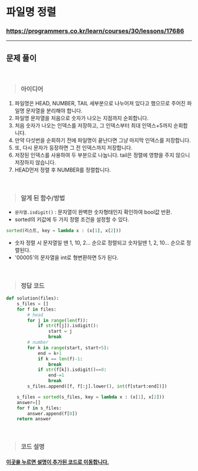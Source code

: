 # 파일명 정렬

### https://programmers.co.kr/learn/courses/30/lessons/17686

<hr>

## 문제 풀이

<br>

> ### 아이디어
1. 파일명은 HEAD, NUMBER, TAIL 세부분으로 나누어져 있다고 했으므로 주어진 파일명 문자열을 분리해야 합니다.
2. 파일명 문자열을 처음으로 숫자가 나오는 지점까지 순회합니다.
3. 처음 숫자가 나오는 인덱스를 저장하고, 그 인덱스부터 최대 인덱스+5까지 순회합니다.
4. 만약 다섯번을 순회하기 전에 파일명이 끝난다면 그냥 마지막 인덱스를 저장합니다.
5. 또, 다시 문자가 등장하면 그 전 인덱스까지 저장합니다.
6. 저장된 인덱스를 사용하여 두 부분으로 나눕니다. tail은 정렬에 영향을 주지 않으니 저장하지 않습니다.
7. HEAD먼저 정렬 후 NUMBER를 정렬합니다.

<br>

> ### 알게 된 함수/방법
-  `문자열.isdigit()` : 문자열이 완벽한 숫자형태인지 확인하여 bool값 반환.
- sorted의 키값에 두 가지 정렬 조건을 설정할 수 있다.
```python
sorted(리스트, key = lambda x : (x[1], x[2]))
```
- 숫자 정렬 시 문자열일 땐 1, 10, 2... 순으로 정렬되고 숫자일땐 1, 2, 10... 순으로 정렬된다.
- '00005'의 문자열을 int로 형변환하면 5가 된다.

<br>

> ### 정답 코드
```python
def solution(files):
    s_files = []
    for f in files:
        # head
        for j in range(len(f)):
            if str(f[j]).isdigit():
                start = j
                break
        # number
        for k in range(start, start+5):
            end = k+1
            if k == len(f)-1:
                break
            if str(f[k]).isdigit()==0:
                end-=1
                break
        s_files.append([f, f[:j].lower(), int(f[start:end])])

    s_files = sorted(s_files, key = lambda x : (x[1], x[2]))
    answer=[]
    for f in s_files:
        answer.append(f[0])
    return answer
```

<br>

> ### 코드 설명
<h4><a href="../pyCode/22-2 파일명정렬.py">이곳을 누르면 설명이 추가된 코드로 이동합니다.</a></h4>
